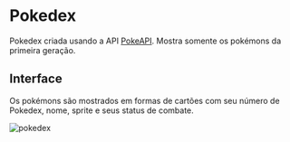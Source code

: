 # Pokedex

Pokedex criada usando a API [PokeAPI](https://pokeapi.co/).
Mostra somente os pokémons da primeira geração.

## Interface

Os pokémons são mostrados em formas de cartões com seu número de Pokedex, nome, sprite e seus status de combate.

![pokedex](https://github.com/pedrogabriel2002/pokedex/assets/71792990/3e63f0e7-890c-4e88-bd81-73adeda4627d)


